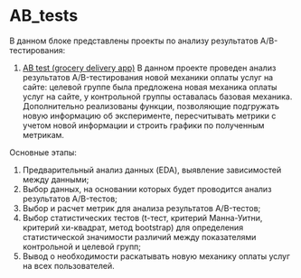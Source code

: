 # AB_tests
В данном блоке представлены проекты по анализу результатов A/B-тестирования:
1. [AB test (grocery delivery app)](https://github.com/jkozyrkova/AB_tests/blob/main/AB%20test%20(grocery%20delivery%20app).ipynb)
В данном проекте проведен анализ результатов A/B-тестирования новой механики оплаты услуг на сайте: целевой группе была предложена новая механика оплаты услуг на сайте, у контрольной группы оставалась базовая механика. 
Дополнительно реализованы функции, позволяющие подгружать новую информацию об эксперименте, пересчитывать метрики с учетом новой информации и строить графики по полученным метрикам.  

Основные этапы: 
1. Предварительный анализ данных (EDA), выявление зависимостей между данными;
2. Выбор данных, на основании которых будет проводится анализ результатов A/B-тестов;
3. Выбор и расчет метрик для анализа результатов A/B-тестов;
4. Выбор статистических тестов (t-тест, критерий Манна-Уитни, критерий хи-квадрат, метод bootstrap) для определения статистической значимости различий между показателями контрольной и целевой групп;
5. Вывод о необходимости раскатывать новую механику оплаты услуг на всех пользователей.
